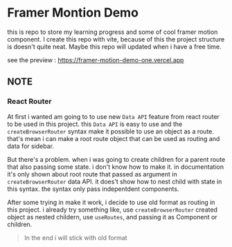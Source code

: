 # Framer Montion Demo
this is repo to store my learning progress and some of cool framer motion component. I create this repo with vite, because of this the project structure is doesn't quite neat. Maybe this repo will updated when i have a free time.

see the preview : 
https://framer-motion-demo-one.vercel.app

## NOTE
### React Router
At first i wanted am going to to use new `Data API` feature from react router to be used in this project. this `Data API` is easy to use and the `createBrowserRouter` syntax make it possible to use an object as a route. that's mean i can make a root route object that can be used as routing and data for sidebar. 

But there's a problem. when i was going to create children for a parent route that also passing some state. i don't know how to make it. in documentation it's only shown about root route that passed as argument in `createBrowserRouter` data API. it does't show how to nest child with state in this syntax.  the syntax only pass indepentdent components.

After some trying in make it work, i decide to use old format as routing in this project. i already try something like, use `createBrowserRouter` created object as nested childern, use `useRoutes`, and passing it as Component or children.

> In the end i will stick with old format



